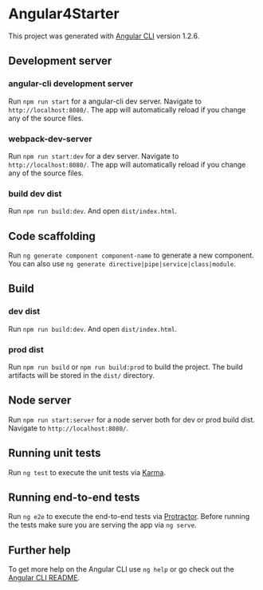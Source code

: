 # Angular4Starter

This project was generated with [Angular CLI](https://github.com/angular/angular-cli) version 1.2.6.

## Development server

### angular-cli development server

Run `npm run start` for a angular-cli dev server. Navigate to `http://localhost:8080/`. The app will automatically reload if you change any of the source files.

### webpack-dev-server

Run `npm run start:dev` for a dev server. Navigate to `http://localhost:8080/`. The app will automatically reload if you change any of the source files.

### build dev dist

Run `npm run build:dev`. And open `dist/index.html`.

## Code scaffolding

Run `ng generate component component-name` to generate a new component. You can also use `ng generate directive|pipe|service|class|module`.

## Build

### dev dist

Run `npm run build:dev`. And open `dist/index.html`.

### prod dist

Run `npm run build` or `npm run build:prod` to build the project. The build artifacts will be stored in the `dist/` directory.

## Node server

Run `npm run start:server` for a node server both for dev or prod build dist. Navigate to `http://localhost:8080/`. 

## Running unit tests

Run `ng test` to execute the unit tests via [Karma](https://karma-runner.github.io).

## Running end-to-end tests

Run `ng e2e` to execute the end-to-end tests via [Protractor](http://www.protractortest.org/).
Before running the tests make sure you are serving the app via `ng serve`.

## Further help

To get more help on the Angular CLI use `ng help` or go check out the [Angular CLI README](https://github.com/angular/angular-cli/blob/master/README.md).
